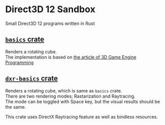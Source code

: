 # Direct3D 12 Sandbox

Small Direct3D 12 programs written in Rust

## [`basics` crate](./crates/basics/)

Renders a rotating cube.  
The implementation is based on [the article of 3D Game Engine Programming](https://www.3dgep.com/learning-directx-12-2/)


## [`dxr-basics` crate](./crates/dxr-basics/)

Renders a rotating cube, which is same as `basics` crate.  
There are two rendering modes; Rastarization and Raytracing.  
The mode can be toggled with Space key, but the visual results should be the same.

This crate uses DirectX Raytracing feature as well as bindless resources.
